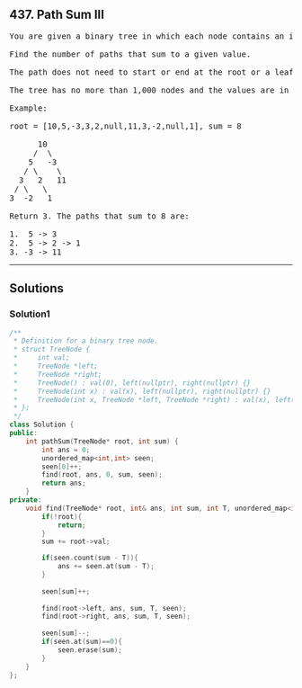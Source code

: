 ## 437. Path Sum III
<pre>
You are given a binary tree in which each node contains an integer value.

Find the number of paths that sum to a given value.

The path does not need to start or end at the root or a leaf, but it must go downwards (traveling only from parent nodes to child nodes).

The tree has no more than 1,000 nodes and the values are in the range -1,000,000 to 1,000,000.

Example:

root = [10,5,-3,3,2,null,11,3,-2,null,1], sum = 8

      10
     /  \
    5   -3
   / \    \
  3   2   11
 / \   \
3  -2   1

Return 3. The paths that sum to 8 are:

1.  5 -> 3
2.  5 -> 2 -> 1
3. -3 -> 11
</pre>

---------------------------------------

## Solutions

### Solution1
```c++
/**
 * Definition for a binary tree node.
 * struct TreeNode {
 *     int val;
 *     TreeNode *left;
 *     TreeNode *right;
 *     TreeNode() : val(0), left(nullptr), right(nullptr) {}
 *     TreeNode(int x) : val(x), left(nullptr), right(nullptr) {}
 *     TreeNode(int x, TreeNode *left, TreeNode *right) : val(x), left(left), right(right) {}
 * };
 */
class Solution {
public:
    int pathSum(TreeNode* root, int sum) {
        int ans = 0;
        unordered_map<int,int> seen;
        seen[0]++;
        find(root, ans, 0, sum, seen);
        return ans;
    }
private:
    void find(TreeNode* root, int& ans, int sum, int T, unordered_map<int,int>& seen){
        if(!root){
            return;
        }
        sum += root->val;

        if(seen.count(sum - T)){
            ans += seen.at(sum - T);
        }
        
        seen[sum]++;
        
        find(root->left, ans, sum, T, seen);
        find(root->right, ans, sum, T, seen);
        
        seen[sum]--;
        if(seen.at(sum)==0){
            seen.erase(sum);
        }
    }
};
```

